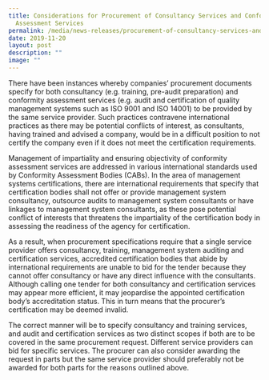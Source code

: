 ```yaml
---
title: Considerations for Procurement of Consultancy Services and Conformity
  Assessment Services
permalink: /media/news-releases/procurement-of-consultancy-services-and-conformity-assessment-services/
date: 2019-11-20
layout: post
description: ""
image: ""
---
```

There have been instances whereby companies’ procurement documents specify for both consultancy (e.g. training, pre-audit preparation) and conformity assessment services (e.g. audit and certification of quality management systems such as ISO 9001 and ISO 14001) to be provided by the same service provider. Such practices contravene international practices as there may be potential conflicts of interest, as consultants, having trained and advised a company, would be in a difficult position to not certify the company even if it does not meet the certification requirements. 
 
Management of impartiality and ensuring objectivity of conformity assessment services are addressed in various international standards used by Conformity Assessment Bodies (CABs).  In the area of management systems certifications, there are international requirements that specify that certification bodies shall not offer or provide management system consultancy, outsource audits to management system consultants or have linkages to management system consultants, as these pose potential conflict of interests that threatens the impartiality of the certification body in assessing the readiness of the agency for certification.
 
As a result, when procurement specifications require that a single service provider offers consultancy, training, management system auditing and certification services, accredited certification bodies that abide by international requirements are unable to bid for the tender because they cannot offer consultancy or have any direct influence with the consultants. Although calling one tender for both consultancy and certification services may appear more efficient, it may jeopardise the appointed certification body’s accreditation status. This in turn means that the procurer’s certification may be deemed invalid.
 
The correct manner will be to specify consultancy and training services, and audit and certification services as two distinct scopes if both are to be covered in the same procurement request. Different service providers can bid for specific services. The procurer can also consider awarding the request in parts but the same service provider should preferably not be awarded for both parts for the reasons outlined above.